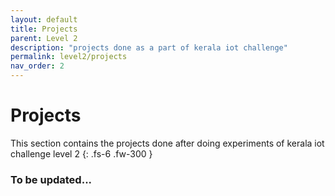 ```yaml
---
layout: default
title: Projects
parent: Level 2
description: "projects done as a part of kerala iot challenge"
permalink: level2/projects
nav_order: 2
---
```



# **Projects**

This section contains the projects done after doing experiments of kerala iot challenge level 2
{: .fs-6 .fw-300 }

### **To be updated...**